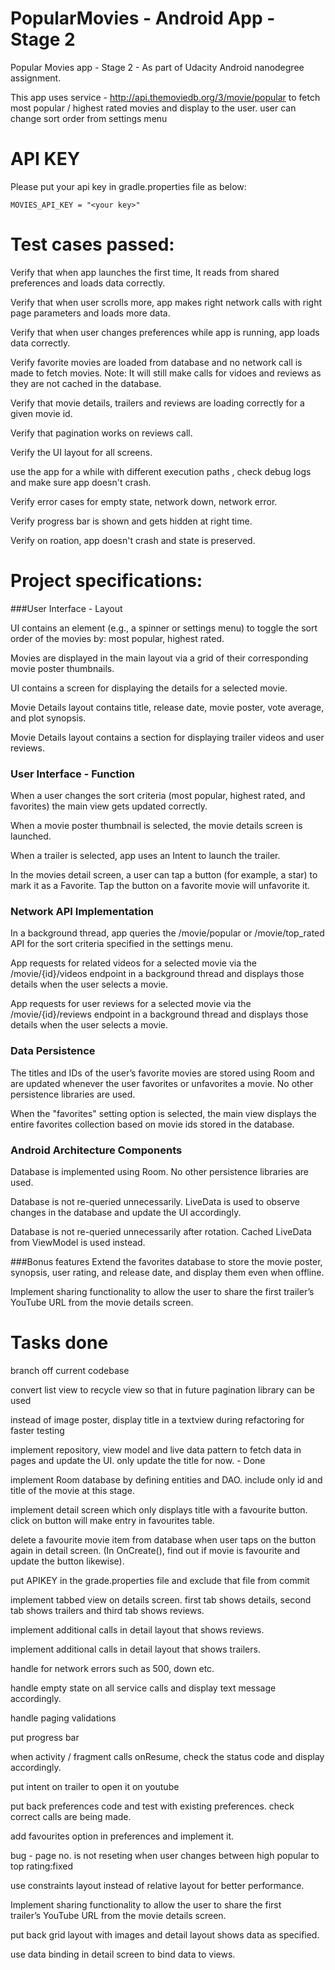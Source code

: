 # PopularMovies - Android App - Stage 2

Popular Movies app - Stage 2 - As part of Udacity Android nanodegree assignment.

This app uses service - http://api.themoviedb.org/3/movie/popular to fetch most popular / highest rated movies and display to the user.
user can change sort order from settings menu

# API KEY
Please put your api key in gradle.properties file as below:

`MOVIES_API_KEY = "<your key>"`




# Test cases passed:

Verify that when app launches the first time, It reads from shared preferences and loads data correctly.

Verify that when user scrolls more, app makes right network calls with right page parameters and loads more data.

Verify that when user changes preferences while app is running, app loads data correctly.

Verify favorite movies are loaded from database and no network call is made to fetch movies. Note: It will still make calls for vidoes and reviews as they are not cached in the database.

Verify that movie details, trailers and reviews are loading correctly for a given movie id.

Verify that pagination works on reviews call.

Verify the UI layout for all screens.

use the app for a while with different execution paths , check debug logs and make sure app doesn't crash.

Verify error cases for empty state, network down, network error.

Verify progress bar is shown and gets hidden at right time.

Verify on roation, app doesn't crash and state is preserved.




# Project specifications:

###User Interface - Layout
   

UI contains an element (e.g., a spinner or settings menu) to toggle the sort order of the movies by: most popular, highest rated.

Movies are displayed in the main layout via a grid of their corresponding movie poster thumbnails.

UI contains a screen for displaying the details for a selected movie.

Movie Details layout contains title, release date, movie poster, vote average, and plot synopsis.

Movie Details layout contains a section for displaying trailer videos and user reviews.



### User Interface - Function
   


When a user changes the sort criteria (most popular, highest rated, and favorites) the main view gets updated correctly.

When a movie poster thumbnail is selected, the movie details screen is launched.

When a trailer is selected, app uses an Intent to launch the trailer.

In the movies detail screen, a user can tap a button (for example, a star) to mark it as a Favorite. Tap the button on a favorite movie will unfavorite it.



### Network API Implementation
   


In a background thread, app queries the /movie/popular or /movie/top_rated API for the sort criteria specified in the settings menu.

App requests for related videos for a selected movie via the /movie/{id}/videos endpoint in a background thread and displays those details when the user selects a movie.

App requests for user reviews for a selected movie via the /movie/{id}/reviews endpoint in a background thread and displays those details when the user selects a movie.



### Data Persistence
    

The titles and IDs of the user’s favorite movies are stored using Room and are updated whenever the user favorites or unfavorites a movie. No other persistence libraries are used.


When the "favorites" setting option is selected, the main view displays the entire favorites collection based on movie ids stored in the database.


### Android Architecture Components

Database is implemented using Room. No other persistence libraries are used.

Database is not re-queried unnecessarily. LiveData is used to observe changes in the database and update the UI accordingly.

Database is not re-queried unnecessarily after rotation. Cached LiveData from ViewModel is used instead.

###Bonus features
Extend the favorites database to store the movie poster, synopsis, user rating, and release date, and display them even when offline.

Implement sharing functionality to allow the user to share the first trailer’s YouTube URL from the movie details screen.

# Tasks done 
branch off current codebase

convert list view to recycle view so that in future pagination library can be used

instead of image poster, display title in a textview during refactoring for faster testing

implement repository, view model and live data pattern to fetch data in pages and update the UI. only update the title for now. - Done

implement Room database by defining entities and DAO. include only id and title of the movie at this stage.

implement detail screen which only displays title with a favourite button. click on button will make entry in favourites table. 

delete a favourite movie item from database when user taps on the button again in detail screen. (In OnCreate(), find out if movie is favourite and update the button likewise).

put APIKEY in the grade.properties file and exclude that file from commit

implement tabbed view on details screen. first tab shows details, second tab shows trailers and third tab shows reviews.

implement additional calls in detail layout that shows reviews. 

implement additional calls in detail layout that shows trailers. 

handle for network errors such as 500, down etc.

handle empty state on all service calls and display text message accordingly.

handle paging validations

put progress bar

when activity / fragment calls onResume, check the status code and display accordingly.

put intent on trailer to open it on youtube

put back preferences code and test with existing preferences. check correct calls are being made.

add favourites option in preferences and implement it.

bug - page no. is not reseting when user changes between high popular to top rating:fixed

use constraints layout instead of relative layout for better performance.

Implement sharing functionality to allow the user to share the first trailer’s YouTube URL from the movie details screen.

put back grid layout with images and detail layout shows data as specified.

use data binding in detail screen to bind data to views.

